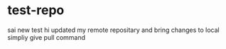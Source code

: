 # test-repo
sai new test
hi
updated my remote repositary and bring changes to local simpliy give pull command
